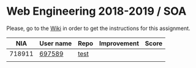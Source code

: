 # Web Engineering 2018-2019 / SOA
Please, go to the [Wiki](https://github.com/UNIZAR-30246-WebEngineering/lab5-soa/wiki) in order to get the instructions for this assignment.

NIA    | User name | Repo | Improvement | Score
-------|-----------|------|-------------|--------
718911 | [697589](https://github.com/697589) |[test](https://github.com/697589/lab5-soa/tree/test) | |
 | | | | 
